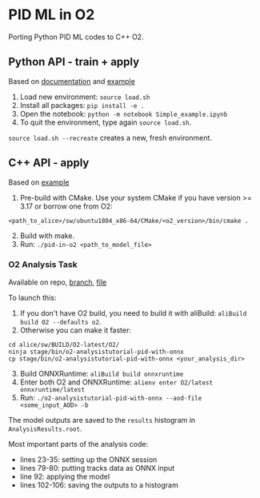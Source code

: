 # PID ML in O2

Porting Python PID ML codes to C++ O2.

## Python API - train + apply

Based on [documentation](https://pytorch.org/docs/master/onnx.html) and [example](https://pytorch.org/tutorials/advanced/super_resolution_with_onnxruntime.html)  

1. Load new environment: `source load.sh`
2. Install all packages: `pip install -e .`
3. Open the notebook: `python -m notebook Simple_example.ipynb`
4. To quit the environment, type again `source load.sh`.

`source load.sh --recreate` creates a new, fresh environment.

## C++ API - apply

Based on [example](https://github.com/microsoft/onnxruntime/blob/master/samples/c_cxx/model-explorer/model-explorer.cpp)

1. Pre-build with CMake. Use your system CMake if you have version >= 3.17 or borrow one from O2:
```
<path_to_alice>/sw/ubuntu1804_x86-64/CMake/<o2_version>/bin/cmake .
```
2. Build with make.
3. Run: `./pid-in-o2 <path_to_model_file>`

### O2 Analysis Task
Available on repo, [branch](https://github.com/saganatt/AliceO2/tree/pid-in-o2), [file](https://github.com/saganatt/AliceO2/blob/pid-in-o2/Analysis/Tutorials/src/pidWithONNX.cxx)

To launch this:
1. If you don't have O2 build, you need to build it with aliBuild: `aliBuild build O2 --defaults o2`.
2. Otherwise you can make it faster:
```
cd alice/sw/BUILD/O2-latest/O2/
ninja stage/bin/o2-analysistutorial-pid-with-onnx
cp stage/bin/o2-analysistutorial-pid-with-onnx <your_analysis_dir>
```
3. Build ONNXRuntime: `aliBuild build onnxruntime`
4. Enter both O2 and ONNXRuntime: `alienv enter O2/latest onnxruntime/latest`
5. Run: `./o2-analysistutorial-pid-with-onnx --aod-file <some_input_AOD> -b`

The model outputs are saved to the `results` histogram in `AnalysisResults.root`.

Most important parts of the analysis code:
- lines 23-35: setting up the ONNX session
- lines 79-80: putting tracks data as ONNX input
- line 92: applying the model
- lines 102-106: saving the outputs to a histogram
